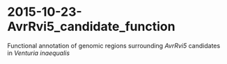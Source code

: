 # 2015-10-23-AvrRvi5_candidate_function
Functional annotation of genomic regions surrounding _AvrRvi5_ candidates in _Venturia inaequalis_
